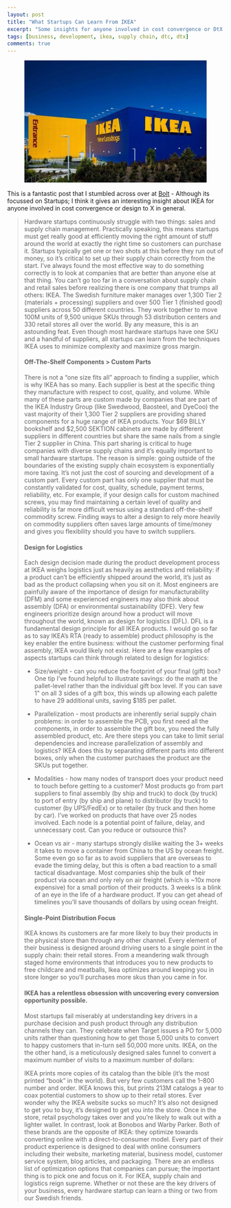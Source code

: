 ```yaml
---
layout: post
title: "What Startups Can Learn From IKEA"
excerpt: "Some insights for anyone involved in cost convergence or DtX in general"
tags: [business, development, ikea, supply chain, dtc, dtx]
comments: true 
---
```

<figure>
	<img src="/images/posts/2016/ikea.jpg">
</figure>

This is a fantastic post that I stumbled across over at [Bolt](https://blog.bolt.io/what-startups-can-learn-from-ikea-6a2fad86a5ff#.73bpbvkyf) - Although its focussed on Startups; I think it gives an interesting insight about IKEA for anyone involved in cost convergence or design to X in general.

> Hardware startups continuously struggle with two things: sales and supply chain management. Practically speaking, this means startups must get really good at efficiently moving the right amount of stuff around the world at exactly the right time so customers can purchase it. Startups typically get one or two shots at this before they run out of money, so it’s critical to set up their supply chain correctly from the start.
> I’ve always found the most effective way to do something correctly is to look at companies that are better than anyone else at that thing. You can’t go too far in a conversation about supply chain and retail sales before realizing there is one company that trumps all others: IKEA. The Swedish furniture maker manages over 1,300 Tier 2 (materials + processing) suppliers and over 500 Tier 1 (finished good) suppliers across 50 different countries. They work together to move 100M units of 9,500 unique SKUs through 53 distribution centers and 330 retail stores all over the world. By any measure, this is an astounding feat. Even though most hardware startups have one SKU and a handful of suppliers, all startups can learn from the techniques IKEA uses to minimize complexity and maximize gross margin.
> 
> #### Off-The-Shelf Components > Custom Parts
>
> There is not a “one size fits all” approach to finding a supplier, which is why IKEA has so many. Each supplier is best at the specific thing they manufacture with respect to cost, quality, and volume. While many of these parts are custom made by companies that are part of the IKEA Industry Group (like Swedwood, Baosteel, and DyeCoo) the vast majority of their 1,300 Tier 2 suppliers are providing shared components for a huge range of IKEA products.
> Your $69 BILLY bookshelf and $2,500 SEKTION cabinets are made by different suppliers in different countries but share the same nails from a single Tier 2 supplier in China. This part sharing is critical to huge companies with diverse supply chains and it’s equally important to small hardware startups.
> The reason is simple: going outside of the boundaries of the existing supply chain ecosystem is exponentially more taxing. It’s not just the cost of sourcing and development of a custom part. Every custom part has only one supplier that must be constantly validated for cost, quality, schedule, payment terms, reliability, etc. For example, if your design calls for custom machined screws, you may find maintaining a certain level of quality and reliability is far more difficult versus using a standard off-the-shelf commodity screw. Finding ways to alter a design to rely more heavily on commodity suppliers often saves large amounts of time/money and gives you flexibility should you have to switch suppliers.
> 
> #### Design for Logistics
> 
> Each design decision made during the product development process at IKEA weighs logistics just as heavily as aesthetics and reliability: if a product can’t be efficiently shipped around the world, it’s just as bad as the product collapsing when you sit on it. Most engineers are painfully aware of the importance of design for manufacturability (DFM) and some experienced engineers may also think about assembly (DFA) or environmental sustainability (DFE). Very few engineers prioritize design around how a product will move throughout the world, known as design for logistics (DFL). DFL is a fundamental design principle for all IKEA products. I would go so far as to say IKEA’s RTA (ready to assemble) product philosophy is the key enabler the entire business: without the customer performing final assembly, IKEA would likely not exist. Here are a few examples of aspects startups can think through related to design for logistics:
> 
> * Size/weight - can you reduce the footprint of your final (gift) box? One tip I’ve found helpful to illustrate savings: do the math at the pallet-level rather than the individual gift box level. If you can save 1" on all 3 sides of a gift box, this winds up allowing each palette to have 29 additional units, saving $185 per pallet.
> 
> * Parallelization - most products are inherently serial supply chain problems: in order to assemble the PCB, you first need all the components, in order to assemble the gift box, you need the fully assembled product, etc. Are there steps you can take to limit serial dependencies and increase parallelization of assembly and logistics? IKEA does this by separating different parts into different boxes, only when the customer purchases the product are the SKUs put together.
> 
> * Modalities - how many nodes of transport does your product need to touch before getting to a customer? Most products go from part suppliers to final assembly (by ship and truck) to dock (by truck) to port of entry (by ship and plane) to distributor (by truck) to customer (by UPS/FedEx) or to retailer (by truck and then home by car). I’ve worked on products that have over 25 nodes involved. Each node is a potential point of failure, delay, and unnecessary cost. Can you reduce or outsource this?
> 
> * Ocean vs air - many startups strongly dislike waiting the 3+ weeks it takes to move a container from China to the US by ocean freight. Some even go so far as to avoid suppliers that are overseas to evade the timing delay, but this is often a bad reaction to a small tactical disadvantage. Most companies ship the bulk of their product via ocean and only rely on air freight (which is ~10x more expensive) for a small portion of their products. 3 weeks is a blink of an eye in the life of a hardware product. If you can get ahead of timelines you’ll save thousands of dollars by using ocean freight.
> 
> #### Single-Point Distribution Focus
> 
> IKEA knows its customers are far more likely to buy their products in the physical store than through any other channel. Every element of their business is designed around driving users to a single point in the supply chain: their retail stores. From a meandering walk through staged home environments that introduces you to new products to free childcare and meatballs, Ikea optimizes around keeping you in store longer so you’ll purchases more skus than you came in for.
> 
> #### IKEA has a relentless obsession with uncovering every conversion opportunity possible.
> 
> Most startups fail miserably at understanding key drivers in a purchase decision and push product through any distribution channels they can. They celebrate when Target issues a PO for 5,000 units rather than questioning how to get those 5,000 units to convert to happy customers that in-turn sell 50,000 more units. IKEA, on the the other hand, is a meticulously designed sales funnel to convert a maximum number of visits to a maximum number of dollars:
> 
> IKEA prints more copies of its catalog than the bible (it’s the most printed “book” in the world). But very few customers call the 1–800 number and order. IKEA knows this, but prints 213M catalogs a year to coax potential customers to show up to their retail stores. Ever wonder why the IKEA website sucks so much? It’s also not designed to get you to buy, it’s designed to get you into the store. Once in the store, retail psychology takes over and you’re likely to walk out with a lighter wallet.
> In contrast, look at Bonobos and Warby Parker. Both of these brands are the opposite of IKEA: they optimize towards converting online with a direct-to-consumer model. Every part of their product experience is designed to deal with online consumers including their website, marketing material, business model, customer service system, blog articles, and packaging.
> There are an endless list of optimization options that companies can pursue; the important thing is to pick one and focus on it. For IKEA, supply chain and logistics reign supreme. Whether or not these are the key drivers of your business, every hardware startup can learn a thing or two from our Swedish friends.